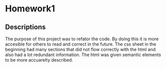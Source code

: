 # Homework1

## Descriptions

The purpose of this project was to refator the code. By doing this it is more accesible for others to read and correct in the future. The css sheet in the beginning had many sections that did not flow correctly with the html and also had a lot redundant information. The html was given semantic elements to be more accuarelty described. 